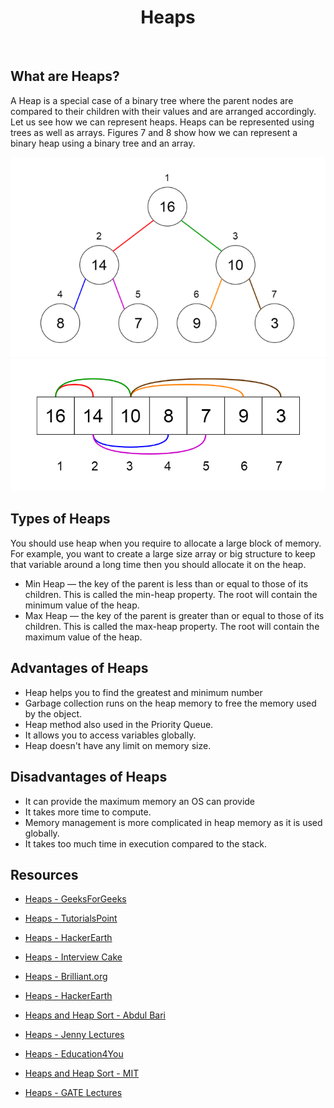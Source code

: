 <center><h1>Heaps</h1></center><br>

## What are Heaps?

A Heap is a special case of a binary tree where the parent nodes are compared to their children with their values and are arranged accordingly.
Let us see how we can represent heaps. Heaps can be represented using trees as well as arrays. Figures 7 and 8 show how we can represent a binary heap using a binary tree and an array.

<img src="../Images/Heap 1.png" alt="Heap Image 1">
<img src="../Images/Heap 2.png" alt="Heap Image 2">  

## Types of Heaps

You should use heap when you require to allocate a large block of memory. For example, you want to create a large size array or big structure to keep that variable around a long time then you should allocate it on the heap.

- Min Heap — the key of the parent is less than or equal to those of its children. This is called the min-heap property. The root will contain the minimum value of the heap.
- Max Heap — the key of the parent is greater than or equal to those of its children. This is called the max-heap property. The root will contain the maximum value of the heap.

## Advantages of Heaps

- Heap helps you to find the greatest and minimum number
- Garbage collection runs on the heap memory to free the memory used by the object.
- Heap method also used in the Priority Queue.
- It allows you to access variables globally.
- Heap doesn't have any limit on memory size.

## Disadvantages of Heaps

- It can provide the maximum memory an OS can provide
- It takes more time to compute.
- Memory management is more complicated in heap memory as it is used globally.
- It takes too much time in execution compared to the stack.

## Resources

- [Heaps - GeeksForGeeks](https://www.geeksforgeeks.org/heap-data-structure/)
- [Heaps - TutorialsPoint](https://www.tutorialspoint.com/data_structures_algorithms/heap_data_structure.htm)
- [Heaps - HackerEarth](https://www.hackerearth.com/practice/data-structures/trees/heapspriority-queues/tutorial/)
- [Heaps - Interview Cake](https://www.interviewcake.com/concept/java/heap)
- [Heaps - Brilliant.org](https://brilliant.org/wiki/heaps/)


- [Heaps - HackerEarth](https://www.youtube.com/watch?v=t0Cq6tVNRBA)
- [Heaps and Heap Sort - Abdul Bari](https://www.youtube.com/watch?v=HqPJF2L5h9U)
- [Heaps - Jenny Lectures](https://www.youtube.com/watch?v=NEtwJASLU8Q)
- [Heaps - Education4You](https://www.youtube.com/watch?v=j6iP4lDTKyI)
- [Heaps and Heap Sort - MIT](https://www.youtube.com/watch?v=B7hVxCmfPtM)
- [Heaps - GATE Lectures](https://www.youtube.com/watch?v=40iljMQmqmY)

